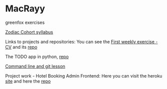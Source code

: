 # MacRayy
greenfox exercises

[Zodiac Cohort syllabus](https://github.com/greenfox-academy/zodiac-syllabus)

Links to projects and repositories:
You can see the [First weekly exercise - CV](https://macrayy.github.io/) and its [ repo](https://github.com/MacRayy/macrayy.github.io)

The TODO app in python, [repo](https://github.com/greenfox-academy/macrayy_todo-app)


[Command line and git lesson](https://github.com/MacRayy/git-lesson-repository)

Project work - Hotel Booking Admin Frontend: 
Here you can visit the heroku [site](https://hotel-booking-admin-frontend.herokuapp.com/login) and here the [repo](https://github.com/greenfox-academy/hotel-booking-admin-frontend)
